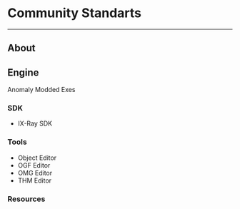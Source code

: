# Community Standarts

___

## About

## Engine

Anomaly Modded Exes

### SDK

- IX-Ray SDK

### Tools

- Object Editor
- OGF Editor
- OMG Editor
- THM Editor

### Resources
